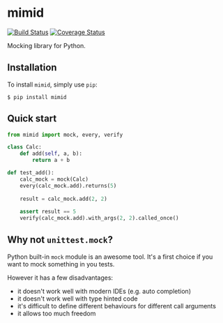 # mimid

[![Build Status](https://travis-ci.org/konradhalas/mimid.svg?branch=master)](https://travis-ci.org/konradhalas/mimid)
[![Coverage Status](https://coveralls.io/repos/github/konradhalas/mimid/badge.svg?branch=master)](https://coveralls.io/github/konradhalas/mimid?branch=master)

Mocking library for Python.

## Installation

To install `mimid`, simply use `pip`:

```
$ pip install mimid
```

## Quick start


```python
from mimid import mock, every, verify

class Calc:
    def add(self, a, b):
        return a + b

def test_add():
    calc_mock = mock(Calc)
    every(calc_mock.add).returns(5)    
    
    result = calc_mock.add(2, 2)
    
    assert result == 5
    verify(calc_mock.add).with_args(2, 2).called_once()
```

## Why not `unittest.mock`?

Python built-in `mock` module is an awesome tool. It's a first choice if you want to mock something in you tests.

However it has a few disadvantages:

- it doesn't work well with modern IDEs (e.g. auto completion)
- it doesn't work well with type hinted code
- it's difficult to define different behaviours for different call arguments
- it allows too much freedom
